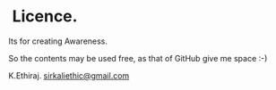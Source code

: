  Licence.
======


Its for creating Awareness.

So the contents may be used free,
as that of GitHub give me space :-)



K.Ethiraj.                           sirkaliethic@gmail.com
